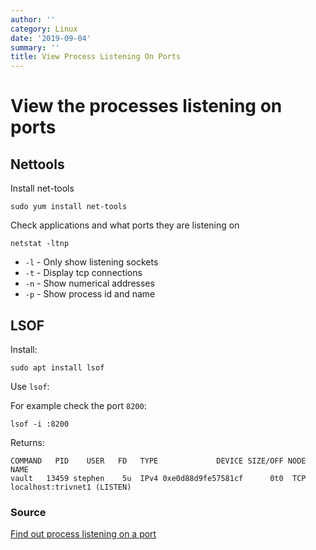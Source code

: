 ```yaml
---
author: ''
category: Linux
date: '2019-09-04'
summary: ''
title: View Process Listening On Ports
---
```

# View the processes listening on ports

## Nettools

Install net-tools

    sudo yum install net-tools

Check applications and what ports they are listening on

    netstat -ltnp

* `-l` - Only show listening sockets
* `-t` - Display tcp connections
* `-n` - Show numerical addresses
* `-p` - Show process id and name

## LSOF

Install:

    sudo apt install lsof

Use `lsof`:

For example check the port `8200`:

    lsof -i :8200

Returns:

    COMMAND   PID    USER   FD   TYPE             DEVICE SIZE/OFF NODE NAME
    vault   13459 stephen    5u  IPv4 0xe0d88d9fe57581cf      0t0  TCP localhost:trivnet1 (LISTEN)

### Source

[Find out process listening on a port](https://www.tecmint.com/find-out-which-process-listening-on-a-particular-port/)